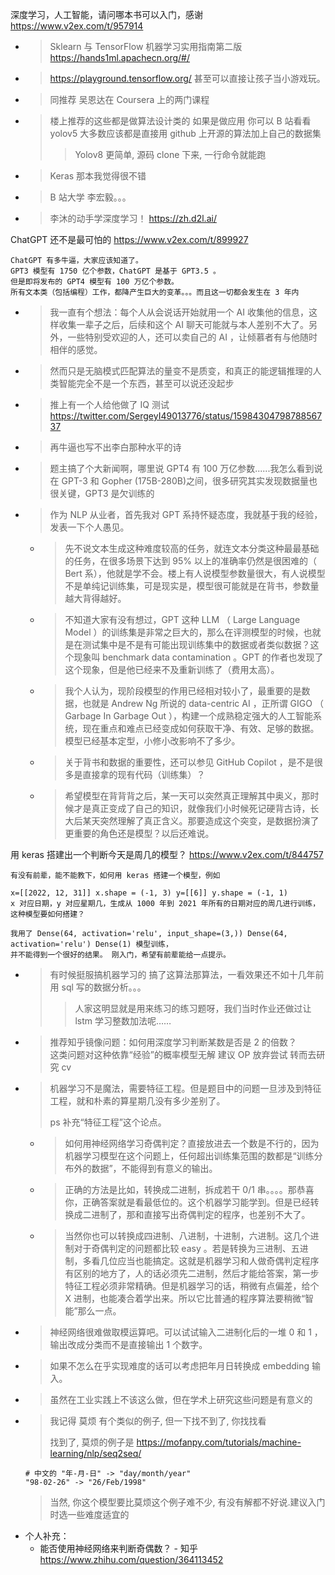 
深度学习，人工智能，请问哪本书可以入门，感谢 https://www.v2ex.com/t/957914
- > Sklearn 与 TensorFlow 机器学习实用指南第二版 https://hands1ml.apachecn.org/#/
- > https://playground.tensorflow.org/ 甚至可以直接让孩子当小游戏玩。
- > 同推荐 吴恩达在 Coursera 上的两门课程
- > 楼上推荐的这些都是做算法设计类的 如果是做应用 你可以 B 站看看 yolov5 大多数应该都是直接用 github 上开源的算法加上自己的数据集
  >> Yolov8 更简单, 源码 clone 下来, 一行命令就能跑
- > Keras 那本我觉得很不错
- > B 站大学 李宏毅。。。
- > 李沐的动手学深度学习！ https://zh.d2l.ai/

ChatGPT 还不是最可怕的 https://www.v2ex.com/t/899927
```console
ChatGPT 有多牛逼，大家应该知道了。
GPT3 模型有 1750 亿个参数，ChatGPT 是基于 GPT3.5 。
但是即将发布的 GPT4 模型有 100 万亿个参数。
所有文本类（包括编程）工作，都降产生巨大的变革。。。而且这一切都会发生在 3 年内
```
- > 我一直有个想法：每个人从会说话开始就用一个 AI 收集他的信息，这样收集一辈子之后，后续和这个 AI 聊天可能就与本人差别不大了。另外，一些特别受欢迎的人，还可以卖自己的 AI ，让倾慕者有与他随时相伴的感觉。
- > 然而只是无脑模式匹配算法的量变不是质变，和真正的能逻辑推理的人类智能完全不是一个东西，甚至可以说还没起步
- > 推上有一个人给他做了 IQ 测试 https://twitter.com/SergeyI49013776/status/1598430479878856737
- > 再牛逼也写不出李白那种水平的诗
- > 题主搞了个大新闻啊，哪里说 GPT4 有 100 万亿参数......我怎么看到说在 GPT-3 和 Gopher (175B-280B)之间，很多研究其实发现数据量也很关键，GPT3 是欠训练的
- > 作为 NLP 从业者，首先我对 GPT 系持怀疑态度，我就基于我的经验，发表一下个人愚见。
  * > 先不说文本生成这种难度较高的任务，就连文本分类这种最最基础的任务，在很多场景下达到 95% 以上的准确率仍然是很困难的（ Bert 系），他就是学不会。楼上有人说模型参数量很大，有人说模型不是单纯记训练集，可是现实是，模型很可能就是在背书，参数量越大背得越好。
  * > 不知道大家有没有想过，GPT 这种 LLM （ Large Language Model ）的训练集是非常之巨大的，那么在评测模型的时候，也就是在测试集中是不是有可能出现训练集中的数据或者类似数据？这个现象叫 benchmark data contamination 。GPT 的作者也发现了这个现象，但是他已经来不及重新训练了（费用太高）。
  * > 我个人认为，现阶段模型的作用已经相对较小了，最重要的是数据，也就是 Andrew Ng 所说的 data-centric AI ，正所谓 GIGO （ Garbage In Garbage Out ），构建一个成熟稳定强大的人工智能系统，现在重点和难点已经变成如何获取干净、有效、足够的数据。模型已经基本定型，小修小改影响不了多少。
  * > 关于背书和数据的重要性，还可以参见 GitHub Copilot ，是不是很多是直接拿的现有代码（训练集）？
  * > 希望模型在背背背之后，某一天可以突然真正理解其中奥义，那时候才是真正变成了自己的知识，就像我们小时候死记硬背古诗，长大后某天突然理解了真正含义。那要造成这个突变，是数据扮演了更重要的角色还是模型？以后还难说。

用 keras 搭建出一个判断今天是周几的模型？ https://www.v2ex.com/t/844757
```console
有没有前辈，能不能教下，如何用 keras 搭建一个模型，例如

x=[[2022, 12, 31]] x.shape = (-1, 3) y=[[6]] y.shape = (-1, 1)
x 对应日期，y 对应星期几，生成从 1000 年到 2021 年所有的日期对应的周几进行训练，这种模型要如何搭建？

我用了 Dense(64, activation='relu', input_shape=(3,)) Dense(64, activation='relu') Dense(1) 模型训练，
并不能得到一个很好的结果。 刚入门，希望有前辈能给一点提示。
```
- > 有时候挺服搞机器学习的 搞了这算法那算法，一看效果还不如十几年前用 sql 写的数据分析。。。
  >> 人家这明显就是用来练习的练习题呀，我们当时作业还做过让 lstm 学习整数加法呢……
- > 推荐知乎镜像问题：如何用深度学习判断某数是否是 2 的倍数？ <br> 这类问题对这种依靠“经验”的概率模型无解 建议 OP 放弃尝试 转而去研究 cv
- > 机器学习不是魔法，需要特征工程。但是题目中的问题一旦涉及到特征工程，就和朴素的算星期几没有多少差别了。
  >
  > ps 补充“特征工程”这个论点。
  * > 如何用神经网络学习奇偶判定？直接放进去一个数是不行的，因为机器学习模型在这个问题上，任何超出训练集范围的数都是“训练分布外的数据”，不能得到有意义的输出。
  * > 正确的方法是比如，转换成二进制，拆成若干 0/1 串。。。。那恭喜你，正确答案就是看最低位的。这个机器学习能学到。但是已经转换成二进制了，那和直接写出奇偶判定的程序，也差别不大了。
  * > 当然你也可以转换成四进制、八进制，十进制，六进制。这几个进制对于奇偶判定的问题都比较 easy 。若是转换为三进制、五进制，多看几位应当也能搞定。这就是机器学习和人做奇偶判定程序有区别的地方了，人的话必须先二进制，然后才能给答案，第一步特征工程必须非常精确。但是机器学习的话，稍微有点偏差，给个 X 进制，也能凑合着学出来。所以它比普通的程序算法要稍微“智能”那么一点。
- > 神经网络很难做取模运算吧。可以试试输入二进制化后的一堆 0 和 1 ，输出改成分类而不是直接输出 1 个数字。
- > 如果不怎么在乎实现难度的话可以考虑把年月日转换成 embedding 输入。
- > 虽然在工业实践上不该这么做，但在学术上研究这些问题是有意义的
- > 我记得 莫烦 有个类似的例子, 但一下找不到了, 你找找看
  >
  > 找到了, 莫烦的例子是 https://mofanpy.com/tutorials/machine-learning/nlp/seq2seq/ 
  ```
  # 中文的 "年-月-日" -> "day/month/year"
  "98-02-26" -> "26/Feb/1998"
  ```
  > 当然, 你这个模型要比莫烦这个例子难不少, 有没有解都不好说.建议入门时选一些难度适宜的
- 个人补充：
  * 能否使用神经网络来判断奇偶数？ - 知乎 https://www.zhihu.com/question/364113452
